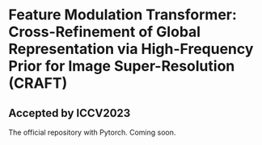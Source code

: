 # Feature Modulation Transformer: Cross-Refinement of Global Representation via High-Frequency Prior for Image Super-Resolution (CRAFT)
## Accepted by ICCV2023
The official repository with Pytorch. Coming soon.
